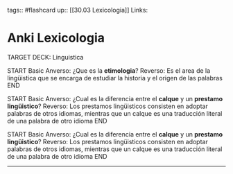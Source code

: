 tags:: #flashcard 
up:: [[30.03 Lexicologia]]
Links: 
# Anki Lexicologia
TARGET DECK: Linguistica

START
Basic
Anverso: 
¿Que es la **etimologia**?
Reverso: 
Es el area de la lingüistica que se encarga de estudiar la historia y el origen de las palabras
END

START
Basic
Anverso: 
¿Cual es la diferencia entre el **calque** y un **prestamo lingüistico**?
Reverso: 
Los prestamos lingüisticos consisten en adoptar palabras de otros idiomas, mientras que un calque es una traducción literal de una palabra de otro idioma
END

START
Basic
Anverso: 
¿Cual es la diferencia entre el **calque** y un **prestamo lingüistico**?
Reverso: 
Los prestamos lingüisticos consisten en adoptar palabras de otros idiomas, mientras que un calque es una traducción literal de una palabra de otro idioma
END
___